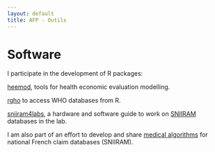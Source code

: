 ```yaml
---
layout: default
title: AFP - Outils
---
```


# Software

I participate in the development of R packages:

[heemod](https://pierucci.github.io/heemod/), tools for health economic evaluation modelling.

[rgho](https://pierucci.github.io/rgho/) to access WHO databases from R.

[sniiram4labs](https://urc-eco.github.io/sniiram4labs/), a hardware and software guide to work on [SNIIRAM](http://www.ameli.fr/l-assurance-maladie/statistiques-et-publications/sniiram/finalites-du-sniiram.php) databases in the lab.

I am also part of an effort to develop and share  [medical algorithms](https://github.com/pierucci/polymed) for national French claim databases (SNIIRAM).

